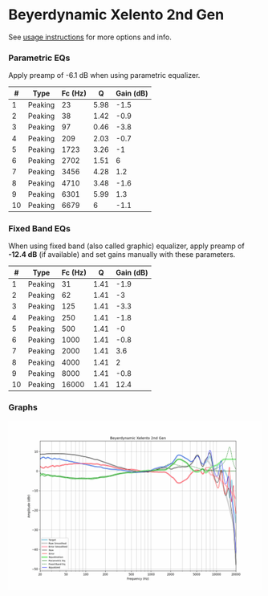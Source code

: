 # Beyerdynamic Xelento 2nd Gen
See [usage instructions](https://github.com/jaakkopasanen/AutoEq#usage) for more options and info.

### Parametric EQs
Apply preamp of -6.1 dB when using parametric equalizer.

|   # | Type    |   Fc (Hz) |    Q |   Gain (dB) |
|-----|---------|-----------|------|-------------|
|   1 | Peaking |        23 | 5.98 |        -1.5 |
|   2 | Peaking |        38 | 1.42 |        -0.9 |
|   3 | Peaking |        97 | 0.46 |        -3.8 |
|   4 | Peaking |       209 | 2.03 |        -0.7 |
|   5 | Peaking |      1723 | 3.26 |        -1   |
|   6 | Peaking |      2702 | 1.51 |         6   |
|   7 | Peaking |      3456 | 4.28 |         1.2 |
|   8 | Peaking |      4710 | 3.48 |        -1.6 |
|   9 | Peaking |      6301 | 5.99 |         1.3 |
|  10 | Peaking |      6679 | 6    |        -1.1 |

### Fixed Band EQs
When using fixed band (also called graphic) equalizer, apply preamp of **-12.4 dB** (if available) and set gains manually with these parameters.

|   # | Type    |   Fc (Hz) |    Q |   Gain (dB) |
|-----|---------|-----------|------|-------------|
|   1 | Peaking |        31 | 1.41 |        -1.9 |
|   2 | Peaking |        62 | 1.41 |        -3   |
|   3 | Peaking |       125 | 1.41 |        -3.3 |
|   4 | Peaking |       250 | 1.41 |        -1.8 |
|   5 | Peaking |       500 | 1.41 |        -0   |
|   6 | Peaking |      1000 | 1.41 |        -0.8 |
|   7 | Peaking |      2000 | 1.41 |         3.6 |
|   8 | Peaking |      4000 | 1.41 |         2   |
|   9 | Peaking |      8000 | 1.41 |        -0.8 |
|  10 | Peaking |     16000 | 1.41 |        12.4 |

### Graphs
![](./Beyerdynamic%20Xelento%202nd%20Gen.png)

